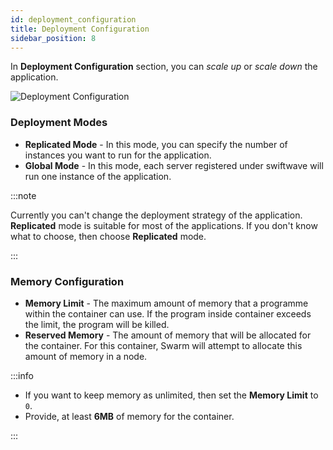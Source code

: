 ```yaml
---
id: deployment_configuration
title: Deployment Configuration
sidebar_position: 8
---
```


In **Deployment Configuration** section, you can *scale up* or *scale down* the application.

![Deployment Configuration](/assets/2.0.x/application-deployment-configuration.png)

### Deployment Modes
- **Replicated Mode** - In this mode, you can specify the number of instances you want to run for the application.
- **Global Mode** - In this mode, each server registered under swiftwave will run one instance of the application.

:::note

Currently you can't change the deployment strategy of the application. **Replicated** mode is suitable for most of the applications. If you don't know what to choose, then choose **Replicated** mode.

:::

### Memory Configuration
- **Memory Limit** - The maximum amount of memory that a programme within the container can use. If the program inside container exceeds the limit, the program will be killed.
- **Reserved Memory** - The amount of memory that will be allocated for the container. For this container, Swarm will attempt to allocate this amount of memory in a node.

:::info

- If you want to keep memory as unlimited, then set the **Memory Limit** to `0`.
- Provide, at least **6MB** of memory for the container.

:::